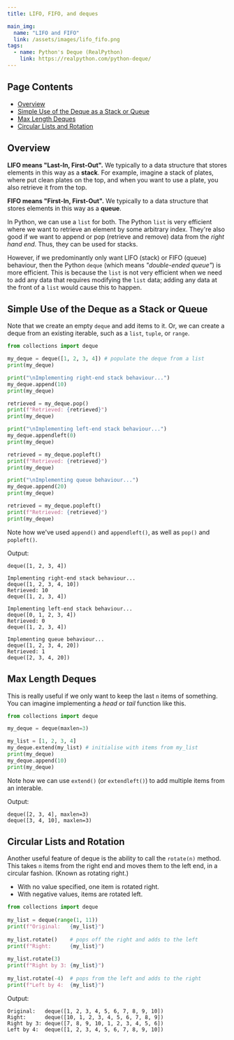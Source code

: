 ```yaml
---
title: LIFO, FIFO, and deques

main_img:
  name: "LIFO and FIFO"
  link: /assets/images/lifo_fifo.png
tags: 
  - name: Python's Deque (RealPython)
    link: https://realpython.com/python-deque/
---
```

## Page Contents

- [Overview](#overview)
- [Simple Use of the Deque as a Stack or Queue](#simple-use-of-the-deque-as-a-stack-or-queue)
- [Max Length Deques](#max-length-deques)
- [Circular Lists and Rotation](#circular-lists-and-rotation)

## Overview

**LIFO means "Last-In, First-Out".** We typically to a data structure that stores elements in this way as a **stack**. For example, imagine a stack of plates, where put clean plates on the top, and when you want to use a plate, you also retrieve it from the top.

**FIFO means "First-In, First-Out".** We typically to a data structure that stores elements in this way as a **queue**.

In Python, we can use a `list` for both. The Python `list` is very efficient where we want to retrieve an element by some arbitrary index. They're also good if we want to append or pop (retrieve and remove) data from the _right hand end_.  Thus, they can be used for stacks.

However, if we predominantly only want LIFO (stack) or FIFO (queue) behaviour, then the Python `deque` (which means _"double-ended queue"_) is more efficient. This is because the `list` is not very efficient when we need to add any data that requires modifying the `list` data; adding any data at the front of a `list` would cause this to happen.

## Simple Use of the Deque as a Stack or Queue

Note that we create an empty `deque` and add items to it.  Or, we can create a deque from an existing iterable, such as a `list`, `tuple`, or `range`.

```python
from collections import deque

my_deque = deque([1, 2, 3, 4]) # populate the deque from a list
print(my_deque)

print("\nImplementing right-end stack behaviour...")
my_deque.append(10)
print(my_deque)

retrieved = my_deque.pop()
print(f"Retrieved: {retrieved}")
print(my_deque)

print("\nImplementing left-end stack behaviour...")
my_deque.appendleft(0)
print(my_deque)

retrieved = my_deque.popleft()
print(f"Retrieved: {retrieved}")
print(my_deque)

print("\nImplementing queue behaviour...")
my_deque.append(20)
print(my_deque)

retrieved = my_deque.popleft()
print(f"Retrieved: {retrieved}")
print(my_deque)
```

Note how we've used `append()` and `appendleft()`, as well as `pop()` and `popleft()`.

Output:

```text
deque([1, 2, 3, 4])

Implementing right-end stack behaviour...
deque([1, 2, 3, 4, 10])
Retrieved: 10
deque([1, 2, 3, 4])

Implementing left-end stack behaviour...
deque([0, 1, 2, 3, 4])
Retrieved: 0
deque([1, 2, 3, 4])

Implementing queue behaviour...
deque([1, 2, 3, 4, 20])
Retrieved: 1
deque([2, 3, 4, 20])
```

## Max Length Deques

This is really useful if we only want to keep the last `n` items of something. You can imagine implementing a _head_ or _tail_ function like this.

```python
from collections import deque

my_deque = deque(maxlen=3)

my_list = [1, 2, 3, 4]
my_deque.extend(my_list) # initialise with items from my_list
print(my_deque)
my_deque.append(10)
print(my_deque)
```

Note how we can use `extend()` (or `extendleft()`) to add multiple items from an interable.

Output:

```text
deque([2, 3, 4], maxlen=3)
deque([3, 4, 10], maxlen=3)
```

## Circular Lists and Rotation

Another useful feature of deque is the ability to call the `rotate(n)` method.  This takes `n` items from the right end and moves them to the left end, in a circular fashion.  (Known as rotating right.)   

- With no value specified, one item is rotated right. 
- With negative values, items are rotated left.

```python
from collections import deque
 
my_list = deque(range(1, 11))
print(f"Original:   {my_list}")
 
my_list.rotate()    # pops off the right and adds to the left
print(f"Right:      {my_list}")
 
my_list.rotate(3)
print(f"Right by 3: {my_list}")
 
my_list.rotate(-4)  # pops from the left and adds to the right
print(f"Left by 4:  {my_list}")
```

Output:

```text
Original:   deque([1, 2, 3, 4, 5, 6, 7, 8, 9, 10])
Right:      deque([10, 1, 2, 3, 4, 5, 6, 7, 8, 9])
Right by 3: deque([7, 8, 9, 10, 1, 2, 3, 4, 5, 6])
Left by 4:  deque([1, 2, 3, 4, 5, 6, 7, 8, 9, 10])
```